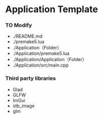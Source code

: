 # Application Template

### TO Modify
- ./README.md
- ./premake5.lua
- ./Application（Folder）
- ./Application/premake5.lua
- ./Application/Application（Folder）
- ./Application/src/main.cpp

### Third party libraries
- Glad
- GLFW
- ImGui
- stb_image
- glm